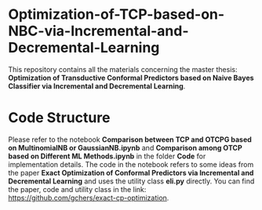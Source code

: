 # Optimization-of-TCP-based-on-NBC-via-Incremental-and-Decremental-Learning
This repository contains all the materials concerning the master thesis: **Optimization of Transductive Conformal Predictors based on Naive Bayes Classifier via Incremental and Decremental Learning**.

# Code Structure
Please refer to the notebook **Comparison between TCP and OTCPG based on MultinomialNB or GaussianNB.ipynb** and **Comparison among OTCP based on Different ML Methods.ipynb** in the folder **Code** for implementation details. The code in the notebook refers to some ideas from the paper **Exact Optimization of Conformal Predictors via Incremental and Decremental Learning** and uses the utility class **eli.py** directly. You can find the paper, code and utility class in the link: https://github.com/gchers/exact-cp-optimization.
